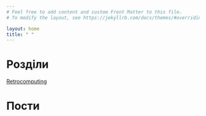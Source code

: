 ```yaml
---
# Feel free to add content and custom Front Matter to this file.
# To modify the layout, see https://jekyllrb.com/docs/themes/#overriding-theme-defaults

layout: home
title: " "
---
```


# Розділи

[Retrocomputing](retrocomputing/_posts/2023-07-13-index.md)

# Пости

